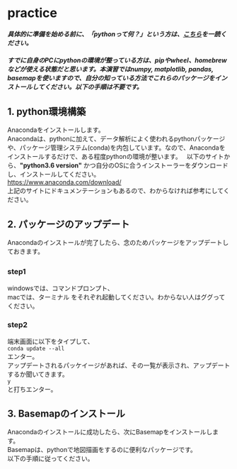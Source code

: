 # practice  
#### *具体的に準備を始める前に、「pythonって何？」という方は、[こちら](https://www.python.jp/about/)を一読ください。*    
#### *すでに自身のPCにpythonの環境が整っている方は、pipやwheel、homebrewなどが使える状態だと思います。本演習ではnumpy, matplotlib, pandas, basemapを使いますので、自分の知っている方法でこれらのパッケージをインストールしてください。以下の手順は不要です。*  
## 1. python環境構築
Anacondaをインストールします。  
Anacondaは、pythonに加えて、データ解析によく使われるpythonパッケージや、パッケージ管理システム(conda)を内包しています。なので、Anacondaをインストールするだけで、ある程度pythonの環境が整います。  
以下のサイトから、**"python3.6 version"** かつ自分のOSに合うインストーラーをダウンロードし、インストールしてください。  
<https://www.anaconda.com/download/>  
上記のサイトにドキュメンテーションもあるので、わからなければ参考にしてください。  

## 2. パッケージのアップデート
Anacondaのインストールが完了したら、念のためパッケージをアップデートしておきます。
### step1 　
windowsでは、コマンドプロンプト、  
macでは、ターミナル
をそれぞれ起動してください。わからない人はググってください。  
### step2
端末画面に以下をタイプして、  
`conda update --all`  
エンター。  
アップデートされるパッケイージがあれば、その一覧が表示され、アップデートするか聞いてきます。  
`y`  
と打ちエンター。

## 3. Basemapのインストール
Anacondaのインストールに成功したら、次にBasemapをインストールします。  
Basemapは、pythonで地図描画をするのに便利なパッケージです。  
以下の手順に従ってください。

